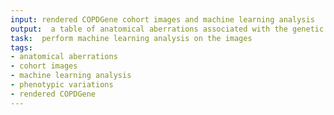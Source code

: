 ```yaml
---
input: rendered COPDGene cohort images and machine learning analysis
output:  a table of anatomical aberrations associated with the genetic and phenotypic variations
task:  perform machine learning analysis on the images
tags:
- anatomical aberrations
- cohort images
- machine learning analysis
- phenotypic variations
- rendered COPDGene
---
```

